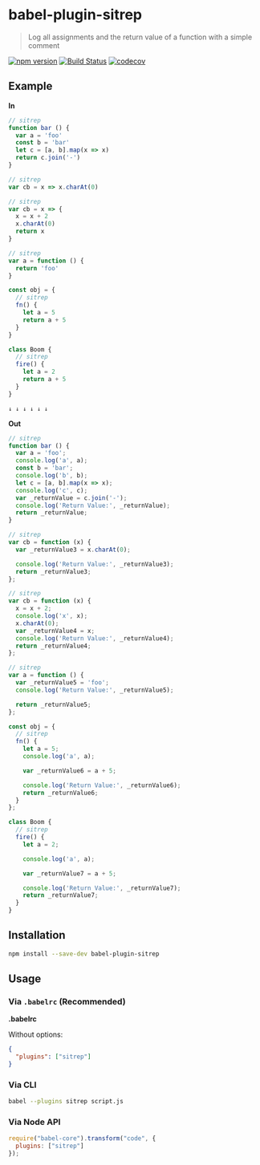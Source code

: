 # babel-plugin-sitrep

> Log all assignments and the return value of a function with a simple comment

[![npm version](https://badge.fury.io/js/babel-plugin-sitrep.svg)](https://badge.fury.io/js/babel-plugin-sitrep)
[![Build Status](https://travis-ci.org/tkh44/babel-plugin-sitrep.svg?branch=master)](https://travis-ci.org/tkh44/babel-plugin-sitrep)
[![codecov](https://codecov.io/gh/tkh44/babel-plugin-sitrep/branch/master/graph/badge.svg)](https://codecov.io/gh/tkh44/babel-plugin-sitrep)

## Example

**In**

```javascript
// sitrep
function bar () {
  var a = 'foo'
  const b = 'bar'
  let c = [a, b].map(x => x)
  return c.join('-')
}

// sitrep
var cb = x => x.charAt(0)

// sitrep
var cb = x => {
  x = x + 2
  x.charAt(0)
  return x
}

// sitrep
var a = function () {
  return 'foo'
}

const obj = {
  // sitrep
  fn() {
    let a = 5
    return a + 5
  }
}

class Boom {
  // sitrep
  fire() {
    let a = 2
    return a + 5
  }
}

```

`↓ ↓ ↓ ↓ ↓ ↓`

**Out**

```javascript
// sitrep
function bar () {
  var a = 'foo';
  console.log('a', a);
  const b = 'bar';
  console.log('b', b);
  let c = [a, b].map(x => x);
  console.log('c', c);
  var _returnValue = c.join('-');
  console.log('Return Value:', _returnValue);
  return _returnValue;
}

// sitrep
var cb = function (x) {
  var _returnValue3 = x.charAt(0);

  console.log('Return Value:', _returnValue3);
  return _returnValue3;
};

// sitrep
var cb = function (x) {
  x = x + 2;
  console.log('x', x);
  x.charAt(0);
  var _returnValue4 = x;
  console.log('Return Value:', _returnValue4);
  return _returnValue4;
};

// sitrep
var a = function () {
  var _returnValue5 = 'foo';
  console.log('Return Value:', _returnValue5);

  return _returnValue5;
};

const obj = {
  // sitrep
  fn() {
    let a = 5;
    console.log('a', a);

    var _returnValue6 = a + 5;

    console.log('Return Value:', _returnValue6);
    return _returnValue6;
  }
};

class Boom {
  // sitrep
  fire() {
    let a = 2;

    console.log('a', a);

    var _returnValue7 = a + 5;

    console.log('Return Value:', _returnValue7);
    return _returnValue7;
  }
}
```

## Installation

```sh
npm install --save-dev babel-plugin-sitrep
```

## Usage

### Via `.babelrc` (Recommended)

**.babelrc**

Without options:

```json
{
  "plugins": ["sitrep"]
}
```

### Via CLI

```sh
babel --plugins sitrep script.js
```

### Via Node API

```javascript
require("babel-core").transform("code", {
  plugins: ["sitrep"]
});
```
